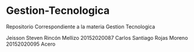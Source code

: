 # Gestion-Tecnologica

Repositorio Correspondiente a la materia Gestion Tecnologica

Jeisson Steven Rincón Mellizo   20152020087
Carlos Santiago Rojas Moreno    20152020095
Acero
